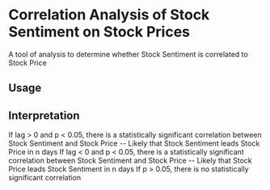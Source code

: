 # Correlation Analysis of Stock Sentiment on Stock Prices
A tool of analysis to determine whether Stock Sentiment is correlated to Stock Price

## Usage

## Interpretation
If lag > 0 and p < 0.05, there is a statistically significant correlation between Stock Sentiment and Stock Price -- Likely that Stock Sentiment leads Stock Price in n days
If lag < 0 and p < 0.05, there is a statistically significant correlation between Stock Sentiment and Stock Price -- Likely that Stock Price leads Stock Sentiment in n days
If p > 0.05, there is no statistically significant correlation


